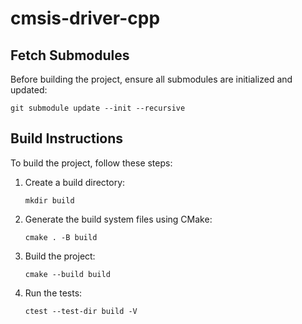 # cmsis-driver-cpp

## Fetch Submodules

Before building the project, ensure all submodules are initialized and updated:

```
git submodule update --init --recursive
```

## Build Instructions

To build the project, follow these steps:

1. Create a build directory:
   ```
   mkdir build
   ```

2. Generate the build system files using CMake:
   ```
   cmake . -B build
   ```

3. Build the project:
   ```
   cmake --build build
   ```

4. Run the tests:
   ```
   ctest --test-dir build -V
   ```
